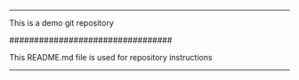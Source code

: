 
******************************************
This is a demo git repository

#################################

This README.md file is used for repository instructions

*******************************************
